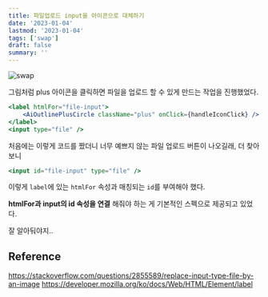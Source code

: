 ```yaml
---
title: 파일업로드 input을 아이콘으로 대체하기
date: '2023-01-04'
lastmod: '2023-01-04'
tags: ['swap']
draft: false
summary: ''
---
```


![swap](/static/images/swap.png)

그림처럼 plus 아이콘을 클릭하면 파일을 업로드 할 수 있게 만드는 작업을 진행했었다.

```jsx
<label htmlFor="file-input">
    <AiOutlinePlusCircle className="plus" onClick={handleIconClick} />
</label>
<input type="file" />
```

처음에는 이렇게 코드를 짰더니 너무 예쁘지 않는 파일 업로드 버튼이 나오길래, 더 찾아보니

```jsx
<input id="file-input" type="file" />
```

이렇게 `label`에 있는 `htmlFor` 속성과 매칭되는 `id`를 부여해야 했다.

**htmlFor과 input의 id 속성을 연결** 해줘야 하는 게 기본적인 스펙으로 제공되고 있었다.

잘 알아둬야지..

## Reference

https://stackoverflow.com/questions/2855589/replace-input-type-file-by-an-image
https://developer.mozilla.org/ko/docs/Web/HTML/Element/label
